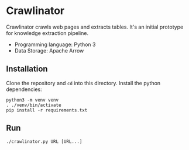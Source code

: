 # Crawlinator

Crawlinator crawls web pages and extracts tables. It's an initial prototype for knowledge extraction pipeline.

* Programming language: Python 3
* Data Storage: Apache Arrow

## Installation

Clone the repository and `cd` into this directory.
Install the python dependencies:
```
python3 -m venv venv
. ./venv/bin/activate
pip install -r requirements.txt
```

## Run

```
./crawlinator.py URL [URL...]
```


